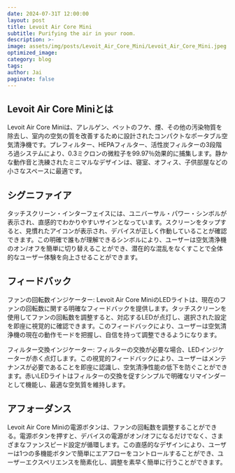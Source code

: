 ```yaml
---
date: 2024-07-31T 12:00:00
layout: post
title: Levoit Air Core Mini
subtitle: Purifying the air in your room.
description: >-
image: assets/img/posts/Levoit_Air_Core_Mini/Levoit_Air_Core_Mini.jpeg
optimized_image: 
category: blog
tags: 
author: Jai
paginate: false
---
```


## Levoit Air Core Miniとは

Levoit Air Core Miniは、アレルゲン、ペットのフケ、煙、その他の汚染物質を除去し、室内の空気の質を改善するために設計されたコンパクトなポータブル空気清浄機です。プレフィルター、HEPAフィルター、活性炭フィルターの3段階ろ過システムにより、0.3ミクロンの微粒子を99.97％効果的に捕集します。静かな動作音と洗練されたミニマルなデザインは、寝室、オフィス、子供部屋などの小さなスペースに最適です。

## シグニファイア

タッチスクリーン・インターフェイスには、ユニバーサル・パワー・シンボルが表示され、直感的でわかりやすいサインとなっています。スクリーンをタップすると、見慣れたアイコンが表示され、デバイスが正しく作動していることが確認できます。この明確で誰もが理解できるシンボルにより、ユーザーは空気清浄機のオン/オフを簡単に切り替えることができ、潜在的な混乱をなくすことで全体的なユーザー体験を向上させることができます。

## フィードバック

ファンの回転数インジケーター: Levoit Air Core MiniのLEDライトは、現在のファンの回転数に関する明確なフィードバックを提供します。タッチスクリーンを使用してファンの回転数を調整すると、対応するLEDが点灯し、選択された設定を即座に視覚的に確認できます。このフィードバックにより、ユーザーは空気清浄機の現在の動作モードを把握し、自信を持って調整できるようになります。

フィルター交換インジケーター: フィルターの交換が必要な場合、LEDインジケーターが赤く点灯します。この視覚的フィードバックにより、ユーザーはメンテナンスが必要であることを即座に認識し、空気清浄性能の低下を防ぐことができます。赤いLEDライトはフィルターの交換を促すシンプルで明確なリマインダーとして機能し、最適な空気質を維持します。

## アフォーダンス

Levoit Air Core Miniの電源ボタンは、ファンの回転数を調整することができる。電源ボタンを押すと、デバイスの電源がオン/オフになるだけでなく、さまざまなファンスピード設定が循環します。この直感的なデザインにより、ユーザーは1つの多機能ボタンで簡単にエアフローをコントロールすることができ、ユーザーエクスペリエンスを簡素化し、調整を素早く簡単に行うことができます。